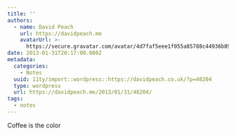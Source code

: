 ```yaml
---
title: ''
authors:
  - name: David Peach
    url: https://davidpeach.me
    avatarUrl: >-
      https://secure.gravatar.com/avatar/4d7faf5eee1f055a85788c44936b8995eaab6dfb004e7854ec747ccb272e91ee?s=96&d=mm&r=g
date: 2013-01-31T20:17:00.000Z
metadata:
  categories:
    - Notes
  uuid: 11ty/import::wordpress::https://davidpeach.co.uk/?p=48204
  type: wordpress
  url: https://davidpeach.me/2013/01/31/48204/
tags:
  - notes
---
```

Coffee is the color
